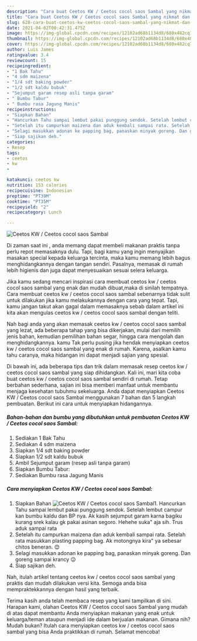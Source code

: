```yaml
---
description: "Cara buat Ceetos KW / Ceetos cocol saos Sambal yang nikmat dan Mudah Dibuat"
title: "Cara buat Ceetos KW / Ceetos cocol saos Sambal yang nikmat dan Mudah Dibuat"
slug: 628-cara-buat-ceetos-kw-ceetos-cocol-saos-sambal-yang-nikmat-dan-mudah-dibuat
date: 2021-04-02T00:42:31.475Z
image: https://img-global.cpcdn.com/recipes/12102ad68b1134d8/680x482cq70/ceetos-kw-ceetos-cocol-saos-sambal-foto-resep-utama.jpg
thumbnail: https://img-global.cpcdn.com/recipes/12102ad68b1134d8/680x482cq70/ceetos-kw-ceetos-cocol-saos-sambal-foto-resep-utama.jpg
cover: https://img-global.cpcdn.com/recipes/12102ad68b1134d8/680x482cq70/ceetos-kw-ceetos-cocol-saos-sambal-foto-resep-utama.jpg
author: Luis James
ratingvalue: 3.4
reviewcount: 15
recipeingredient:
- "1 Bak Tahu"
- "4 sdm maizena"
- "1/4 sdt baking powder"
- "1/2 sdt kaldu bubuk"
- "Sejumput garam resep asli tanpa garam"
- " Bumbu Tabur"
- " Bumbu rasa Jagung Manis"
recipeinstructions:
- "Siapkan Bahan"
- "Hancurkan Tahu sampai lembut pakai punggung sendok. Setelah lembut campur kan bumbu kaldu dan BP nya. Ak kasih sejumput garam karna bagiku kurang srek kalau gk pakai asinan segoro. Hehehe suka&#34; aja sih. Trus aduk sampai rata"
- "Setelah itu campurkan maizena dan aduk kembali sampai rata. Setelah rata masukkan plasting papping bag. Ak motongnya kira&#34; ya sebesar chitos beneran. 😊"
- "Selagi masukkan adonan ke papping bag, panaskan minyak goreng. Dan goreng sampai krancy 😉"
- "Siap sajikan deh."
categories:
- Resep
tags:
- ceetos
- kw
- 

katakunci: ceetos kw  
nutrition: 153 calories
recipecuisine: Indonesian
preptime: "PT39M"
cooktime: "PT35M"
recipeyield: "2"
recipecategory: Lunch

---
```



![Ceetos KW / Ceetos cocol saos Sambal](https://img-global.cpcdn.com/recipes/12102ad68b1134d8/680x482cq70/ceetos-kw-ceetos-cocol-saos-sambal-foto-resep-utama.jpg)

Di zaman  saat ini , anda memang dapat membeli makanan praktis tanpa perlu repot memasaknya dulu. Tapi, bagi kamu yang ingin menyajikan masakan special kepada keluarga tercinta, maka kamu memang lebih bagus menghidangkannya dengan tangan sendiri. Pasalnya, memasak di rumah lebih higienis dan juga dapat menyesuaikan sesuai selera keluarga.

Jika kamu sedang mencari inspirasi cara membuat ceetos kw / ceetos cocol saos sambal yang enak dan mudah dibuat,maka di sinilah tempatnya. Cara membuat ceetos kw / ceetos cocol saos sambal  sebenarnya tidak sulit untuk dilakukan jika kamu melakukannya dengan cara yang tepat. Tapi, kamu jangan takut akan gagal dalam memasaknya 
sebab dalam artikel ini kita akan mengulas ceetos kw / ceetos cocol saos sambal dengan teliti.  



Nah bagi anda yang akan memasak ceetos kw / ceetos cocol saos sambal yang lezat, ada beberapa tahap yang bisa dikerjakan, mulai dari memilih jenis bahan, kemudian pemilihan bahan segar, hingga cara mengolah dan menghidangkannya. kamu Tak perlu pusing jika hendak menyiapkan ceetos kw / ceetos cocol saos sambal yang enak di rumah. Karena, asalkan kamu  tahu caranya, maka hidangan ini dapat menjadi sajian yang spesial.

Di bawah ini, ada beberapa tips dan trik dalam memasak resep ceetos kw / ceetos cocol saos sambal yang siap dihidangkan. Kali ini, mari kita coba buat ceetos kw / ceetos cocol saos sambal sendiri di rumah. Tetap berbahan sederhana, sajian ini bisa memberi manfaat untuk membantu menjaga kesehatan tubuhmu sekeluarga. Anda dapat menyiapkan Ceetos KW / Ceetos cocol saos Sambal menggunakan 7 bahan dan 5 langkah pembuatan. Berikut ini cara untuk menyiapkan hidangannya.

<!--inarticleads1-->

##### Bahan-bahan dan bumbu yang dibutuhkan untuk pembuatan Ceetos KW / Ceetos cocol saos Sambal:

1. Sediakan 1 Bak Tahu
1. Sediakan 4 sdm maizena
1. Siapkan 1/4 sdt baking powder
1. Siapkan 1/2 sdt kaldu bubuk
1. Ambil Sejumput garam (resep asli tanpa garam)
1. Siapkan  Bumbu Tabur:
1. Sediakan  Bumbu rasa Jagung Manis




<!--inarticleads2-->

##### Cara menyiapkan Ceetos KW / Ceetos cocol saos Sambal:

1. Siapkan Bahan
<img src="https://img-global.cpcdn.com/steps/025d2fe0574071d9/160x128cq70/ceetos-kw-ceetos-cocol-saos-sambal-langkah-memasak-1-foto.jpg" alt="Ceetos KW / Ceetos cocol saos Sambal">1. Hancurkan Tahu sampai lembut pakai punggung sendok. Setelah lembut campur kan bumbu kaldu dan BP nya. Ak kasih sejumput garam karna bagiku kurang srek kalau gk pakai asinan segoro. Hehehe suka&#34; aja sih. Trus aduk sampai rata
1. Setelah itu campurkan maizena dan aduk kembali sampai rata. Setelah rata masukkan plasting papping bag. Ak motongnya kira&#34; ya sebesar chitos beneran. 😊
1. Selagi masukkan adonan ke papping bag, panaskan minyak goreng. Dan goreng sampai krancy 😉
1. Siap sajikan deh.




Nah, itulah artikel tentang  ceetos kw / ceetos cocol saos sambal  yang praktis dan mudah dilakukan versi kita. Semoga anda bisa mempraktekkannya dengan hasil yang terbaik. 

Terima kasih anda telah membaca resep yang kami tampilkan di sini. Harapan kami, olahan  Ceetos KW / Ceetos cocol saos Sambal yang mudah di atas dapat membantu Anda menyiapkan makanan yang enak untuk keluarga/teman ataupun menjadi ide dalam berjualan makanan. Gimana nih? Mudah bukan? Itulah cara menyiapkan ceetos kw / ceetos cocol saos sambal yang bisa Anda praktikkan di rumah. Selamat mencoba!


